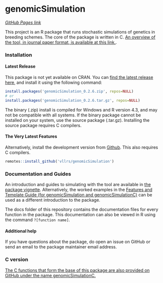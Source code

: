 # genomicSimulation
*[GitHub Pages link](https://vllrs.github.io/genomicSimulation/)*

This project is an R package that runs stochastic simulations of genetics in breeding schemes. The core of the package is written in C. [An overview of the tool, in journal paper format, is available at this link.](http://dx.doi.org/10.1093/g3journal/jkac216).


### Installation

#### Latest Release
This package is not yet available on CRAN. You can [find the latest release here](https://github.com/vllrs/genomicSimulation/releases), and install it using the following command:

```r
install.packages('genomicSimulation_0.2.6.zip', repos=NULL)
# or 
install.packages('genomicSimulation_0.2.6.tar.gz', repos=NULL)
```

The binary (.zip) install is compiled for Windows and R version 4.3, and may not be compatible with all systems. If the binary package cannot be installed on your system, use the source package (.tar.gz). Installing the source package requires C compilers.

#### The Very Latest Features
Alternatively, install the development version from [Github](https://github.com/vllrs/genomicSimulation). This also requires C compilers. 

```r
remotes::install_github('vllrs/genomicSimulation')
```

### Documentation and Guides

An introduction and guides to simulating with the tool are available in [the package vignette](https://vllrs.github.io/genomicSimulation/doc/gSvignette.html). Alternatively, the  worked examples in the [Features and Template Guide (for genomicSimulation and genomicSimulationC)](https://vllrs.github.io/genomicSimulationC/html/templates.html) can be used as a different introduction to the package.  

The docs folder of this repository contains the documentation files for every function in the package. This documentation can also be viewed in R using the command `?[function name]`. 

#### Additional help
If you have questions about the package, do open an issue on GitHub or send an email to the package maintainer email address.

### C version
[The C functions that form the base of this package are also provided on GitHub under the name genomicSimulationC.](https://github.com/vllrs/genomicSimulationC)
